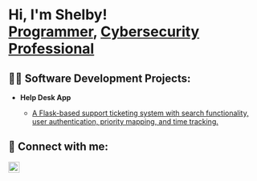 <h1>Hi, I'm Shelby! <br/><a href="https://github.com/shelbys-prog">Programmer</a>, <a href="https://www.linkedin.com/in/ShelbyMCrosby">Cybersecurity Professional</a>

<h2>👨‍💻 Software Development Projects:</h2>

- <b>Help Desk App</b>

  - [A Flask-based support ticketing system with search functionality, user authentication, priority mapping, and time tracking.](https://github.com/shelbs-prog/helpdesk-app.git)

<h2> 🤳 Connect with me:</h2>

[<img align="left" alt="ShelbyCrosby | LinkedIn" width="22px" src="https://cdn.jsdelivr.net/npm/simple-icons@v3/icons/linkedin.svg" />][linkedin]

[linkedin]: https://linkedin.com/in/ShelbyMCrosby

<!--
**shelbys-prog/shelbys-prog** is a ✨ _special_ ✨ repository because its `README.md` (this file) appears on your GitHub profile.
